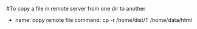 #To copy a file in remote server from one dir to another 
- name: copy remote file
  command: cp -r /home/dist/T /home/data/html
 
 
 
